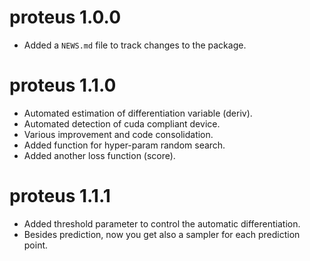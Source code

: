 # proteus 1.0.0

* Added a `NEWS.md` file to track changes to the package.


# proteus 1.1.0
* Automated estimation of differentiation variable (deriv).
* Automated detection of cuda compliant device.
* Various improvement and code consolidation.
* Added function for hyper-param random search.
* Added another loss function (score).

# proteus 1.1.1
* Added threshold parameter to control the automatic differentiation.
* Besides prediction, now you get also a sampler for each prediction point.
